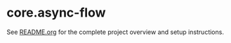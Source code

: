 # core.async-flow

See [README.org](README.org) for the complete project overview and setup instructions.
